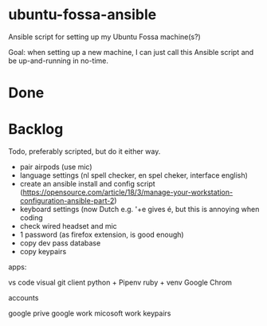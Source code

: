 # ubuntu-fossa-ansible
Ansible script for setting up my Ubuntu Fossa machine(s?)

Goal: when setting up a new machine, I can just call this Ansible script and be up-and-running in no-time.

# Done



# Backlog

Todo, preferably scripted, but do it either way.

 * pair airpods (use mic)
 * language settings (nl spell checker, en spel cheker, interface english)
 * create an ansible install and config script (https://opensource.com/article/18/3/manage-your-workstation-configuration-ansible-part-2)
 * keyboard settings (now Dutch e.g. '+e gives é, but this is annoying when coding
 * check wired headset and mic
 * 1 password (as firefox extension, is good enough)
 * copy dev pass database
 * copy keypairs

apps:

 vs code
 visual git client
 python + Pipenv
 ruby + venv
 Google Chrom
 
accounts

  google prive
  google work
  micosoft work
  keypairs


